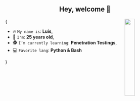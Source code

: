 <h2 align='center'> Hey, welcome 👋</h2>

<img align='right' src='https://octodex.github.com/images/stormtroopocat.png' width='25%'>

{

* 🔥 `My name is`: **Luis**,
* 🚀 `I'm`: **25 years old**,
* 🕵️ `I’m currently learning`: **Penetration Testings**,
* 💻 `Favorite lang`: **Python & Bash**  

}

<br/>
